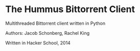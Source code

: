 The Hummus Bittorrent Client
========================

Multithreaded Bittorrent client written in Python

Authors: Jacob Schonberg, Rachel King

Written in Hacker School, 2014
